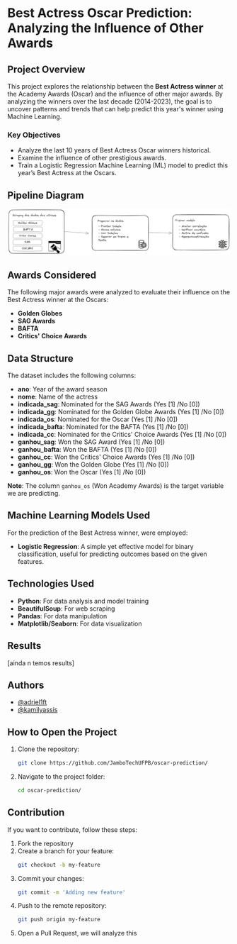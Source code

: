 # Best Actress Oscar Prediction: Analyzing the Influence of Other Awards

## Project Overview

This project explores the relationship between the **Best Actress winner** at the Academy Awards (Oscar) and the influence of other major awards. By analyzing the winners over the last decade (2014-2023), the goal is to uncover patterns and trends that can help predict this year's winner using Machine Learning. 

### Key Objectives

- Analyze the last 10 years of Best Actress Oscar winners historical.
- Examine the influence of other prestigious awards.
- Train a Logistic Regression Machine Learning (ML) model to predict this year’s Best Actress at the Oscars.

## Pipeline Diagram

![alt text](image.png)

## Awards Considered

The following major awards were analyzed to evaluate their influence on the Best Actress winner at the Oscars:

- **Golden Globes**  
- **SAG Awards**  
- **BAFTA**  
- **Critics' Choice Awards**  

## Data Structure

The dataset includes the following columns:

- **ano**: Year of the award season  
- **nome**: Name of the actress  
- **indicada_sag**: Nominated for the SAG Awards (Yes [1] /No [0])  
- **indicada_gg**: Nominated for the Golden Globe Awards (Yes [1] /No [0])  
- **indicada_os**: Nominated for the Oscar (Yes [1] /No [0])  
- **indicada_bafta**: Nominated for the BAFTA (Yes [1] /No [0])  
- **indicada_cc**: Nominated for the Critics' Choice Awards (Yes [1] /No [0])  
- **ganhou_sag**: Won the SAG Award (Yes [1] /No [0])  
- **ganhou_bafta**: Won the BAFTA (Yes [1] /No [0])  
- **ganhou_cc**: Won the Critics' Choice Awards (Yes [1] /No [0])  
- **ganhou_gg**: Won the Golden Globe (Yes [1] /No [0]) 
- **ganhou_os**: Won the Oscar (Yes [1] /No [0]) 

**Note**: The column `ganhou_os` (Won Academy Awards) is the target variable we are predicting.

## Machine Learning Models Used

For the prediction of the Best Actress winner, were employed:

- **Logistic Regression**: A simple yet effective model for binary classification, useful for predicting outcomes based on the given features.  

## Technologies Used

- **Python**: For data analysis and model training  
- **BeautifulSoup**: For web scraping  
- **Pandas**: For data manipulation  
- **Matplotlib/Seaborn**: For data visualization  

## Results

[ainda n temos results]

## Authors

- [@adriel1ft](https://github.com/adriel1ft)  
- [@kamilyassis](https://github.com/kamilyassis)  

## How to Open the Project

1. Clone the repository:  
   ```sh
   git clone https://github.com/JamboTechUFPB/oscar-prediction/
   ```
2. Navigate to the project folder:  
   ```sh
   cd oscar-prediction/
   ```

## Contribution

If you want to contribute, follow these steps:

1. Fork the repository  
2. Create a branch for your feature:  
   ```sh
   git checkout -b my-feature
   ```
3. Commit your changes:  
   ```sh
   git commit -m 'Adding new feature'
   ```
4. Push to the remote repository:  
   ```sh
   git push origin my-feature
   ```
5. Open a Pull Request, we will analyze this
